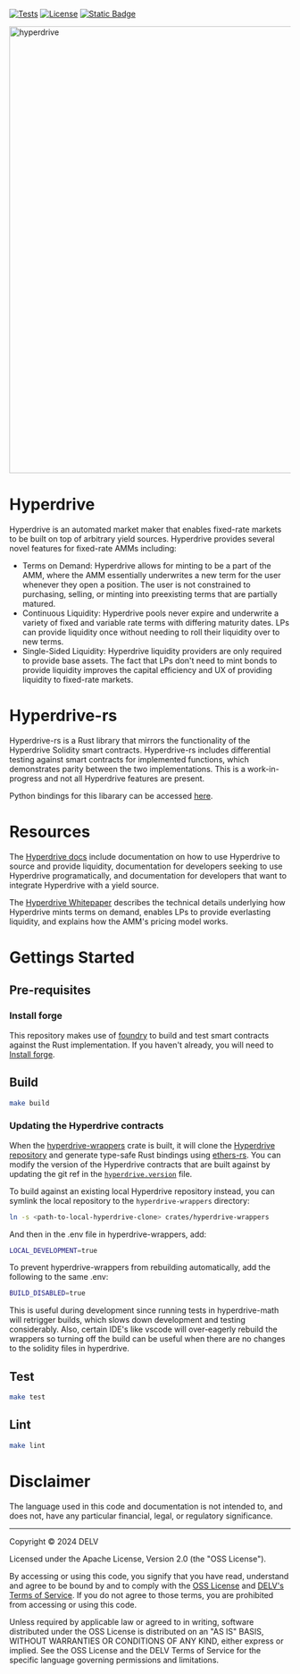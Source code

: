 [![Tests](https://github.com/delvtech/hyperdrive-rs/actions/workflows/rust_test.yml/badge.svg)](https://github.com/delvtech/hyperdrive-rs/actions/workflows/rust_test.yml)
[![License](https://img.shields.io/badge/License-Apache%202.0-blue.svg)](https://github.com/delvtech/elf-contracts/blob/master/LICENSE)
[![Static Badge](https://img.shields.io/badge/DELV-Terms%20Of%20Service-orange)](https://delv-public.s3.us-east-2.amazonaws.com/delv-terms-of-service.pdf)

<img src="icons/hyperdrive_winter.webp" width="800" alt="hyperdrive"><br>

# Hyperdrive

Hyperdrive is an automated market maker that enables fixed-rate markets to be
built on top of arbitrary yield sources. Hyperdrive provides several novel
features for fixed-rate AMMs including:

- Terms on Demand: Hyperdrive allows for minting to be a part of the
  AMM, where the AMM essentially underwrites a new term for the user
  whenever they open a position. The user is not constrained to purchasing,
  selling, or minting into preexisting terms that are partially matured.
- Continuous Liquidity: Hyperdrive pools never expire and underwrite a
  variety of fixed and variable rate terms with differing maturity dates. LPs
  can provide liquidity once without needing to roll their liquidity over to
  new terms.
- Single-Sided Liquidity: Hyperdrive liquidity providers are only required to
  provide base assets. The fact that LPs don't need to mint bonds to provide
  liquidity improves the capital efficiency and UX of providing liquidity to
  fixed-rate markets.

# Hyperdrive-rs

Hyperdrive-rs is a Rust library that mirrors the functionality of the
Hyperdrive Solidity smart contracts. Hyperdrive-rs includes differential testing
against smart contracts for implemented functions, which demonstrates parity
between the two implementations. This is a work-in-progress and not all
Hyperdrive features are present.

Python bindings for this libarary can be accessed [here](bindings/hyperdrivepy/).

# Resources

The [Hyperdrive docs](https://docs-delv.gitbook.io/hyperdrive) include documentation
on how to use Hyperdrive to source and provide liquidity, documentation for
developers seeking to use Hyperdrive programatically, and documentation for
developers that want to integrate Hyperdrive with a yield source.

The [Hyperdrive Whitepaper](https://github.com/delvtech/hyperdrive/blob/main/docs/Hyperdrive_Whitepaper.pdf)
describes the technical details underlying how Hyperdrive mints terms on demand, enables LPs to provide
everlasting liquidity, and explains how the AMM's pricing model works.

# Gettings Started

## Pre-requisites

### Install forge

This repository makes use of [foundry](https://github.com/foundry-rs/foundry) to
build and test smart contracts against the Rust implementation. If you haven't
already, you will need to [Install
forge](https://github.com/foundry-rs/foundry#installatio://github.com/foundry-rs/foundry#installation).

## Build

```sh
make build
```

### Updating the Hyperdrive contracts

When the [hyperdrive-wrappers](./crates/hyperdrive-wrappers) crate is built,
it will clone the [Hyperdrive
repository](https://github.com/delvtech/hyperdrive) and generate type-safe Rust
bindings using [ethers-rs](https://github.com/gakonst/ethers-rs). You can modify
the version of the Hyperdrive contracts that are built against by updating the
git ref in the
[`hyperdrive.version`](./crates/hyperdrive-wrappers/hyperdrive.version) file.

To build against an existing local Hyperdrive repository instead, you can
symlink the local repository to the `hyperdrive-wrappers` directory:

```sh
ln -s <path-to-local-hyperdrive-clone> crates/hyperdrive-wrappers
```

And then in the .env file in hyperdrive-wrappers, add:

```sh
LOCAL_DEVELOPMENT=true
```

To prevent hyperdrive-wrappers from rebuilding automatically, add the following to the same .env:

```sh
BUILD_DISABLED=true
```

This is useful during development since running tests in hyperdrive-math will retrigger builds, which slows down development and testing considerably. Also, certain IDE's like vscode will over-eagerly rebuild the wrappers so turning off the build can be useful when there are no changes to the solidity files in hyperdrive.

## Test

```sh
make test
```

## Lint

```sh
make lint
```

# Disclaimer

The language used in this code and documentation is not intended to, and does not, have any particular financial, legal, or regulatory significance.

---

Copyright © 2024 DELV

Licensed under the Apache License, Version 2.0 (the "OSS License").

By accessing or using this code, you signify that you have read, understand and agree to be bound by and to comply with the [OSS License](http://www.apache.org/licenses/LICENSE-2.0) and [DELV's Terms of Service](https://delv-public.s3.us-east-2.amazonaws.com/delv-terms-of-service.pdf). If you do not agree to those terms, you are prohibited from accessing or using this code.

Unless required by applicable law or agreed to in writing, software distributed under the OSS License is distributed on an "AS IS" BASIS, WITHOUT WARRANTIES OR CONDITIONS OF ANY KIND, either express or implied. See the OSS License and the DELV Terms of Service for the specific language governing permissions and limitations.
